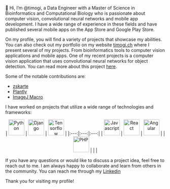 👋 Hi, I’m @timogi, a Data Engineer with a Master of Science in Bioinformatics and Computational Biology who is passionate about computer vision, convolutional neural networks and mobile app development. I have a wide range of experience in these fields and have published several mobile apps on the App Store and Google Play Store.

On my profile, you will find a variety of projects that showcase my abilities. You can also check out my portfolio on my website [timogi.ch](https://timogi.ch/) where I present several of my projects. From bioinformatics tools to computer vision applications and mobile apps. One of my recent projects is a computer vision application that uses convolutional neural networks for object detection. You can read more about this project [here](https://timogi.ch/master-thesis).

Some of the notable contributions are:
- [zskarte](https://github.com/zskarte/zskarte)
- [Plantly](https://github.com/timogi/Plantly)
- [ImageJ Macro](https://github.com/timogi/ImageJ_SetScale_Macro)

I have worked on projects that utilize a wide range of technologies and frameworks:

<p align="center">
| <img src="https://cdn.svgporn.com/logos/python.svg" alt="Python" height="50"> | <img src="https://cdn.svgporn.com/logos/django.svg" alt="Django" height="50"> | <img src="https://cdn.svgporn.com/logos/tensorflow.svg" alt="Tensorflow" height="50"> |
|:---:|:---:|:---:|
| <img src="https://cdn.svgporn.com/logos/javascript.svg" alt="Javascript" height="50"> | <img src="https://cdn.svgporn.com/logos/react.svg" alt="React" height="50"> | <img src="https://cdn.svgporn.com/logos/angular.svg" alt="Angular" height="50"> |
| <img src="https://cdn.svgporn.com/logos/php.svg" alt="PHP" height="50"> |  |  |
</p>

If you have any questions or would like to discuss a project idea, feel free to reach out to me. I am always happy to collaborate and learn from others in the community. You can reach me through my [Linkedin](https://www.linkedin.com/in/tim-ogi)

Thank you for visiting my profile!
